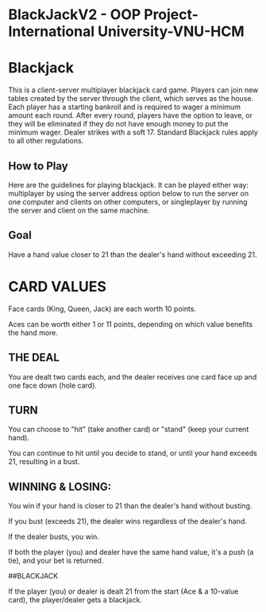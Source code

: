 # BlackJackV2 - OOP Project-International University-VNU-HCM
# Blackjack

This is a client-server multiplayer blackjack card game. Players can join new tables created by the server through the client, which serves as the house. Each player has a starting bankroll and is required to wager a minimum amount each round. After every round, players have the option to leave, or they will be eliminated if they do not have enough money to put the minimum wager. Dealer strikes with a soft 17. Standard Blackjack rules apply to all other regulations.

## How to Play

Here are the guidelines for playing blackjack. It can be played either way: multiplayer by using the server address option below to run the server on one computer and clients on other computers, or singleplayer by running the server and client on the same machine.

## Goal

Have a hand value closer to 21 than the dealer's hand without exceeding 21.

# CARD VALUES
Face cards (King, Queen, Jack) are each worth 10 points.

Aces can be worth either 1 or 11 points, depending on which value benefits the hand more.

## THE DEAL

You are dealt two cards each, and the dealer receives one card face up and one face down (hole card).

## TURN

You can choose to "hit" (take another card) or "stand" (keep your current hand).

You can continue to hit until you decide to stand, or until your hand exceeds 21, resulting in a bust.

## WINNING & LOSING:
You win if your hand is closer to 21 than the dealer's hand without busting.

If you bust (exceeds 21), the dealer wins regardless of the dealer's hand.

If the dealer busts, you win.

If both the player (you) and dealer have the same hand value, it's a push (a tie), and your bet is returned.

##BLACKJACK

If the player (you) or dealer is dealt 21 from the start (Ace & a 10-value card), the player/dealer gets a blackjack.


